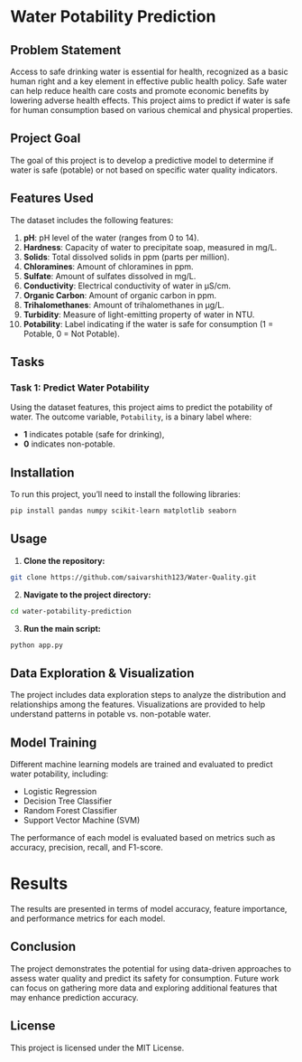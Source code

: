 # Water Potability Prediction

## Problem Statement
Access to safe drinking water is essential for health, recognized as a basic human right and a key element in effective public health policy. Safe water can help reduce health care costs and promote economic benefits by lowering adverse health effects. This project aims to predict if water is safe for human consumption based on various chemical and physical properties.

## Project Goal
The goal of this project is to develop a predictive model to determine if water is safe (potable) or not based on specific water quality indicators.

## Features Used
The dataset includes the following features:
1. **pH**: pH level of the water (ranges from 0 to 14).
2. **Hardness**: Capacity of water to precipitate soap, measured in mg/L.
3. **Solids**: Total dissolved solids in ppm (parts per million).
4. **Chloramines**: Amount of chloramines in ppm.
5. **Sulfate**: Amount of sulfates dissolved in mg/L.
6. **Conductivity**: Electrical conductivity of water in µS/cm.
7. **Organic Carbon**: Amount of organic carbon in ppm.
8. **Trihalomethanes**: Amount of trihalomethanes in µg/L.
9. **Turbidity**: Measure of light-emitting property of water in NTU.
10. **Potability**: Label indicating if the water is safe for consumption (1 = Potable, 0 = Not Potable).

## Tasks
### Task 1: Predict Water Potability
Using the dataset features, this project aims to predict the potability of water. The outcome variable, `Potability`, is a binary label where:
- **1** indicates potable (safe for drinking),
- **0** indicates non-potable.

## Installation
To run this project, you’ll need to install the following libraries:
```bash
pip install pandas numpy scikit-learn matplotlib seaborn
```
## Usage
1. **Clone the repository:**
```bash
git clone https://github.com/saivarshith123/Water-Quality.git
```
2. **Navigate to the project directory:**
```bash
cd water-potability-prediction
```
3. **Run the main script:**
```bash
python app.py
```
## Data Exploration & Visualization

The project includes data exploration steps to analyze the distribution and relationships among the features. Visualizations are provided to help understand patterns in potable vs. non-potable water.

## Model Training

Different machine learning models are trained and evaluated to predict water potability, including:

 - Logistic Regression
 - Decision Tree Classifier
 - Random Forest Classifier
 - Support Vector Machine (SVM)

The performance of each model is evaluated based on metrics such as accuracy, precision, recall, and F1-score.

# Results
The results are presented in terms of model accuracy, feature importance, and performance metrics for each model.

## Conclusion
The project demonstrates the potential for using data-driven approaches to assess water quality and predict its safety for consumption. Future work can focus on gathering more data and exploring additional features that may enhance prediction accuracy.

## License
This project is licensed under the MIT License.
